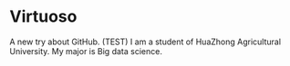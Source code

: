 # Virtuoso
A new try about GitHub. (TEST)
I am a student of HuaZhong Agricultural University. My major is Big data science.
